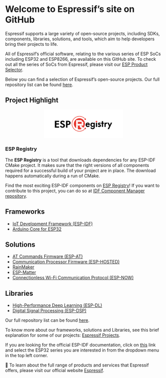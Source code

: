 # Welcome to Espressif’s site on GitHub 

Espressif supports a large variety of open-source projects, including SDKs, components, libraries, solutions, and tools, which aim to help developers bring their projects to life.

All of Espressif’s official software, relating to the various series of ESP SoCs including ESP32  and ESP8266, are available on this GitHub site.
To check out all the series of SoCs from Espressif, please visit our [ESP Product Selector](https://products.espressif.com).

Below you can find a selection of Espressif’s open-source projects. Our full repository list can be found [here](https://github.com/orgs/espressif/repositories).

## Project Highlight

<div align="center">
    <img src="profile/esp_registry_logo.png" style="width: 50%; height: auto">
</div>

###  **ESP Registry**

The **ESP Registry** is a tool that downloads dependencies for any ESP-IDF CMake project. It makes sure that the right versions of all components required for a successful build of your project are in place. The download happens automatically during a run of CMake.

Find the most exciting ESP-IDF components on [ESP Registry](https://components.espressif.com/)!
If you want to contribute to this project, you can do so at [IDF Component Manager repository](https://github.com/espressif/idf-component-manager).
## Frameworks

* [IoT Development Framework (ESP-IDF)](https://github.com/espressif/esp-idf)
* [Arduino Core for ESP32](https://github.com/espressif/arduino-esp32)

## Solutions
* [AT Commands Firmware (ESP-AT)](https://github.com/espressif/esp-at)
* [Communication Processor Firmware (ESP-HOSTED)](https://github.com/espressif/esp-hosted)
* [RainMaker](https://github.com/espressif/esp-rainmaker)
* [ESP-Matter](https://github.com/espressif/esp-matter)
* [Connectionless Wi-Fi Communication Protocol (ESP-NOW)](https://github.com/espressif/esp-now)

## Libraries
* [High-Performance Deep Learning (ESP-DL)](https://github.com/espressif/esp-dl)
* [Digital Signal Processing (ESP-DSP)](https://github.com/espressif/esp-dsp)

Our full repository list can be found [here](https://github.com/orgs/espressif/repositories).

To know more about our frameworks, solutions and Libraries, see this brief explanation for some of our projects: [Espressif Projects](profile/esp-projects.md).

If you are looking for the official ESP-IDF documentation, click on [this](https://docs.espressif.com/projects/esp-idf/en/latest/esp32/index.html) link and select the ESP32 series you are interested in from the dropdown menu in the top left corner.

:office: To learn about the full range of products and services that Espressif offers, please visit our official website [Espressif](https://www.espressif.com).
